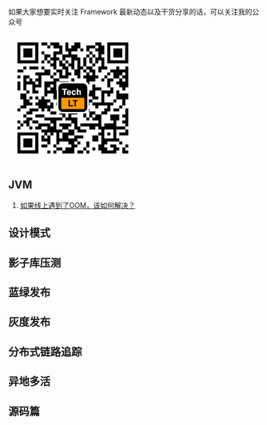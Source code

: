 如果大家想要实时关注 Framework 最新动态以及干货分享的话，可以关注我的公众号

![](https://github.com/acmenlt/framework/blob/main/images/公众号.png)

## JVM

1. [如果线上遇到了OOM，该如何解决？](https://github.com/acmenlt/framework/blob/main/docs/jvm/如果线上遇到了OOM，该如何解决？.md)


## 设计模式


## 影子库压测


## 蓝绿发布


## 灰度发布


## 分布式链路追踪


## 异地多活


## 源码篇
